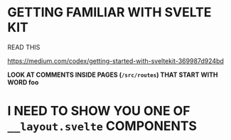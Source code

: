 # GETTING FAMILIAR WITH SVELTE KIT

READ THIS

<https://medium.com/codex/getting-started-with-sveltekit-369987d924bd>

**LOOK AT COMMENTS INSIDE PAGES (`/src/routes`) THAT START WITH WORD foo**

# I NEED TO SHOW YOU ONE OF `__layout.svelte` COMPONENTS


